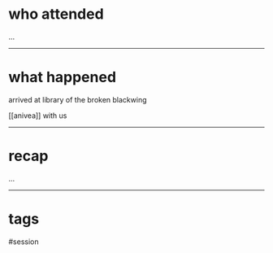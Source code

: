 # who attended

...

---
# what happened

arrived at library of the broken blackwing 

[[anivea]] with us

---
# recap

...

---
# tags

#session